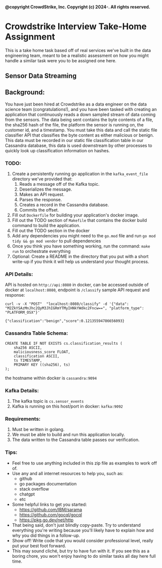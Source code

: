 #### @copyright CrowdStrike, Inc. Copyright (c) 2024-.  All rights reserved.

# Crowdstrike Interview Take-Home Assignment
This is a take home task based off of real services we've built in the data engineering team, meant to be a realistic assessment
on how you might handle a similar task were you to be assigned one here.

## Sensor Data Streaming
## Background:
You have just been hired at Crowdstrike as a data engineer on the data science team (congratulations!), and you have been
tasked with creating an application that continuously reads a down sampled stream of data coming from the sensors. The data
being sent contains the byte contents of a file, the sha256 hash of the file, the platform the sensor is running on, the customer
id, and a timestamp. You must take this data and call the static file classifier API that classifies the byte content as
either malicious or benign. This data must be recorded in our static file classification table in our Cassandra database,
this data is used downstream by other processes to quickly look up classification information on hashes.

### TODO:
  1. Create a persistently running go application in the `kafka_event_file` directory we've provided that:
     1. Reads a message off of the Kafka topic.
     2. Deserializes the message.
     3. Makes an API request.
     4. Parses the response.
     5. Creates a record in the Cassandra database.
     6. Commits the offset.
  2. Fill out `Dockerfile` for building your application's docker image.
  3. Fill out the TODO section of `Makefile` that contains the docker build command to build the application.
  4. Fill out the TODO section in the docker
  5. Add any dependencies you might need to the `go.mod` file and run `go mod tidy && go mod vendor` to pull dependencies
  6. Once you think you have something working, run the command: `make run` to orchestrate everything
  7. Optional: Create a README in the directory that you put  with a short write-up if you think it will help us understand
    your thought process.

### API Details:
API is hosted on `http://api:8080` in docker, can be accessed outside of docker at `localhost:8080`, endpoint is `/classify`
sample API request and response:
```
curl -v -X "POST"  "localhost:8080/classify" -d '{"data": "M2ZkYSAzMnJhc2QyM3JhIGRmYTMyIHNkYWdkc2Fncw==", "platform_type": "PLATFORM_OSX"}'

{"classification":"benign","score":0.12135594786656093}
```


### Cassandra Table Schema:
```
CREATE TABLE IF NOT EXISTS cs.classification_results (
    sha256 ASCII,
    maliciousness_score FLOAT,
    classification ASCII,
    ts TIMESTAMP,
    PRIMARY KEY ((sha256), ts)
);
```

the hostname within docker is `cassandra:9094`

### Kafka Details:
1. The kafka topic is `cs.sensor_events`
2. Kafka is running on this host/port in docker: `kafka:9092`

### Requirements:
1. Must be written in golang.
2. We must be able to build and run this application locally.
3. The data written to the Cassandra table passes our verification.

### Tips:
* Feel free to use anything included in this zip file as examples to work off of.
* Use any and all internet resources to help you, such as:
  * github
  * go packages documentation
  * stack overflow
  * chatgpt
  * etc
* Some helpful links to get you started:
  * https://github.com/IBM/sarama
  * https://github.com/gocql/gocql
  * https://pkg.go.dev/net/http
* That being said, don't just blindly copy-paste. Try to understand everything you're writing because you'll likely have
to explain how and why you did things in a follow-up.
* Show off! Write code that you would consider professional level, really put your best foot forward.
* This may sound cliché, but try to have fun with it. If you see this as a boring chore, you won't enjoy having to do similar
tasks all day here full time. 